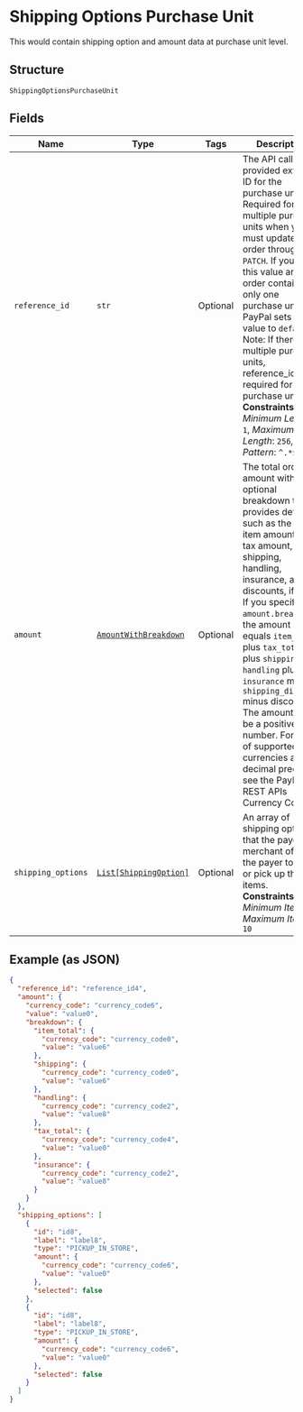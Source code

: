 
# Shipping Options Purchase Unit

This would contain shipping option and amount data at purchase unit level.

## Structure

`ShippingOptionsPurchaseUnit`

## Fields

| Name | Type | Tags | Description |
|  --- | --- | --- | --- |
| `reference_id` | `str` | Optional | The API caller-provided external ID for the purchase unit. Required for multiple purchase units when you must update the order through `PATCH`. If you omit this value and the order contains only one purchase unit, PayPal sets this value to `default`. Note: If there are multiple purchase units, reference_id is required for each purchase unit.<br>**Constraints**: *Minimum Length*: `1`, *Maximum Length*: `256`, *Pattern*: `^.*$` |
| `amount` | [`AmountWithBreakdown`](../../doc/models/amount-with-breakdown.md) | Optional | The total order amount with an optional breakdown that provides details, such as the total item amount, total tax amount, shipping, handling, insurance, and discounts, if any. If you specify `amount.breakdown`, the amount equals `item_total` plus `tax_total` plus `shipping` plus `handling` plus `insurance` minus `shipping_discount` minus discount. The amount must be a positive number. For listed of supported currencies and decimal precision, see the PayPal REST APIs Currency Codes. |
| `shipping_options` | [`List[ShippingOption]`](../../doc/models/shipping-option.md) | Optional | An array of shipping options that the payee or merchant offers to the payer to ship or pick up their items.<br>**Constraints**: *Minimum Items*: `1`, *Maximum Items*: `10` |

## Example (as JSON)

```json
{
  "reference_id": "reference_id4",
  "amount": {
    "currency_code": "currency_code6",
    "value": "value0",
    "breakdown": {
      "item_total": {
        "currency_code": "currency_code0",
        "value": "value6"
      },
      "shipping": {
        "currency_code": "currency_code0",
        "value": "value6"
      },
      "handling": {
        "currency_code": "currency_code2",
        "value": "value8"
      },
      "tax_total": {
        "currency_code": "currency_code4",
        "value": "value0"
      },
      "insurance": {
        "currency_code": "currency_code2",
        "value": "value8"
      }
    }
  },
  "shipping_options": [
    {
      "id": "id8",
      "label": "label8",
      "type": "PICKUP_IN_STORE",
      "amount": {
        "currency_code": "currency_code6",
        "value": "value0"
      },
      "selected": false
    },
    {
      "id": "id8",
      "label": "label8",
      "type": "PICKUP_IN_STORE",
      "amount": {
        "currency_code": "currency_code6",
        "value": "value0"
      },
      "selected": false
    }
  ]
}
```

